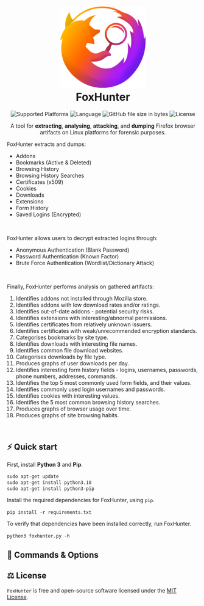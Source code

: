 <h1 align="center">
  <img alt="foxhunter logo" src="https://raw.githubusercontent.com/cameronwickes/foxhunter/main/logo.png" width="224px"/><br/>
  FoxHunter
</h1>

<p align="center">
<img alt="Supported Platforms" src="https://img.shields.io/badge/Platform-Linux-blueviolet?color=blue&style=for-the-badge">
<img alt="Language" src="https://img.shields.io/badge/Language-Python-blue?color=blueviolet&style=for-the-badge">
<img alt="GitHub file size in bytes" src="https://img.shields.io/github/size/cameronwickes/foxhunter/foxhunter.py?color=brightgreen&style=for-the-badge">
<img alt="License" src="https://img.shields.io/github/license/cameronwickes/foxhunter?color=blue&style=for-the-badge">
</p>

<p align="center">
A tool for <b>extracting</b>, <b>analysing</b>, <b>attacking</b>, and <b>dumping</b> Firefox browser artifacts on Linux platforms for forensic purposes. 

FoxHunter extracts and dumps:
<ul>
<li>Addons</li>
<li>Bookmarks (Active & Deleted)</li>
<li>Browsing History</li>
<li>Browsing History Searches</li>
<li>Certificates (x509)</li>
<li>Cookies</li>
<li>Downloads</li>
<li>Extensions</li>
<li>Form History</li>
<li>Saved Logins (Encrypted)</li>
</ul>

<br/>

FoxHunter allows users to decrypt extracted logins through:
<ul>
<li>Anonymous Authentication (Blank Password)</li>
<li>Password Authentication (Known Factor)</li>
<li>Brute Force Authentication (Wordlist/Dictionary Attack)</li>
</ul>

<br/>

Finally, FoxHunter performs analysis on gathered artifacts:
<ol>
<li>Identifies addons not installed through Mozilla store.</li>
<li>Identifies addons with low download rates and/or ratings.</li>
<li>Identifies out-of-date addons - potential security risks.</li>
<li>Identifies extensions with interesting/abnormal permissions.</li>
<li>Identifies certificates from relatively unknown issuers.</li>
<li>Identifies certificates with weak/unrecommended encryption standards.</li>
<li>Categorises bookmarks by site type.</li>
<li>Identifies downloads with interesting file names.</li>
<li>Identifies common file download websites.</li>
<li>Categorises downloads by file type.</li>
<li>Produces graphs of user downloads per day.</li>
<li>Identifies interesting form history fields - logins, usernames, passwords, phone numbers, addresses, commands.</li>
<li>Identifies the top 5 most commonly used form fields, and their values.</li>
<li>Identifies commonly used login usernames and passwords.</li>
<li>Identifies cookies with interesting values.</li>
<li>Identifies the 5 most common browsing history searches.</li>
<li>Produces graphs of browser usage over time.</li>
<li>Produces graphs of site browsing habits.</li>
</ol>

</p>
<br/>

## ⚡️ Quick start

First, install **Python 3** and **Pip**.

```
sudo apt-get update
sudo apt-get install python3.10
sudo apt-get install python3-pip
```

Install the required dependencies for FoxHunter, using `pip`.

`pip install -r requirements.txt`

To verify that dependencies have been installed correctly, run FoxHunter.

`python3 foxhunter.py -h`

## 🦊 Commands & Options


## ⚖️ License

`FoxHunter` is free and open-source software licensed under the [MIT License](https://github.com/cameronwickes/foxhunter/blob/main/LICENSE).
